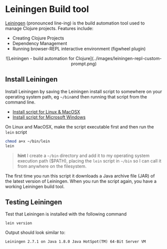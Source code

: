 # Leiningen Build tool

[Leiningen](http://leiningen.org/) (pronounced line-ing) is the build automation tool used to manage Clojure projects.  Features include:
 
* Creating Clojure Projects
* Dependency Management
* Running browser-REPL interactive environment (figwheel plugin)

<div align="center">
![Leiningen - build automation for Clojure](../images/leiningen-repl-custom-prompt.png)
</div>

## Install Leiningen

   Install Leiningen by saving the Leiningen install script to somewhere on your operating system path, eg `~/bin`and then running that script from the command line.

* [Install script for Linux & MacOSX](https://raw.githubusercontent.com/technomancy/leiningen/stable/bin/lein)
* [Install script for Microsoft Windows](https://raw.githubusercontent.com/technomancy/leiningen/stable/bin/lein.bat)


On Linux and MacOSX, make the script executable first and then run the `lein` script

```bash
chmod a+x ~/bin/lein
lein
```

> **hint** I create a `~/bin` directory and add it to my operating system execution path ($PATH), placing the `lein` script in `~/bin` so I can call it from anywhere on the filesystem.


The first time you run this script it downloads a Java archive file (JAR) of the latest version of Leiningen.  When you run the script again, you have a working Leiningen build tool.

## Testing Leiningen

  Test that Leiningen is installed with the following command

    lein version

  Output should look similar to:

    Leiningen 2.7.1 on Java 1.8.0 Java HotSpot(TM) 64-Bit Server VM

